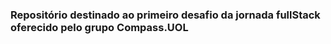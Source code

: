### Repositório destinado ao primeiro desafio da jornada fullStack oferecido pelo grupo Compass.UOL
